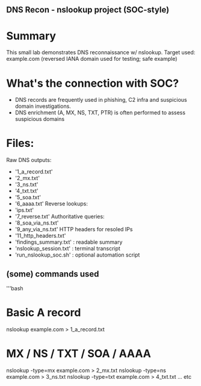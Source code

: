 ## DNS Recon - nslookup project (SOC-style)

# Summary
This small lab demonstrates DNS reconnaissance w/ nslookup.
Target used: example.com (reversed IANA domain used for testing; safe example)

# What's the connection with SOC?
- DNS records are frequently used in phishing, C2 infra and suspicious domain investigations.
- DNS enrichment (A, MX, NS, TXT, PTR) is often performed to assess suspicious domains

# Files:
Raw DNS outputs:
- '1_a_record.txt'
- '2_mx.txt'
- '3_ns.txt'
- '4_txt.txt'
- '5_soa.txt'
- '6_aaaa.txt'
Reverse lookups:
- 'ips.txt'
- '7_reverse.txt'
Authoritative queries:
- '8_soa_via_ns.txt'
- '9_any_via_ns.txt'
HTTP headers for resoled IPs
- '11_http_headers.txt'
- 'findings_summary.txt' : readable summary
- 'nslookup_session.txt' : terminal transcript
- 'run_nslookup_soc.sh' : optional automation script

## (some) commands used
'''bash
# Basic A record
nslookup example.com > 1_a_record.txt

# MX / NS / TXT / SOA / AAAA
nslookup -type=mx example.com > 2_mx.txt
nslookup -type=ns example.com > 3_ns.txt
nslookup -type=txt example.com > 4_txt.txt 
... etc
